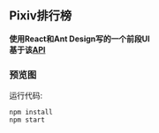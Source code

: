 ## Pixiv排行榜

**使用React和Ant Design写的一个前段UI**  
**基于该[API](https://api.imjad.cn/pixiv_v2.md)**

### 预览图


运行代码: 
```
npm install
npm start
```
